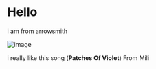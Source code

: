 # Hello
i am from arrowsmith 

![image](https://github.com/user-attachments/assets/cdd7d2e9-adc1-4f14-9b0a-2e9449e03b61)

i really like this song (**Patches Of Violet**) From Mili
